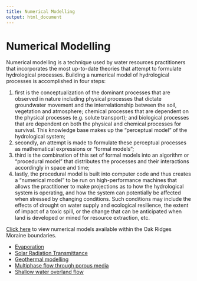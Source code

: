 ```yaml
---
title: Numerical Modelling
output: html_document
---
```


# Numerical Modelling

Numerical modelling is a technique used by water resources practitioners that incorporates the most up-to-date theories that attempt to formulate hydrological processes. Building a numerical model of hydrological processes is accomplished in four steps:

1. first is the conceptualization of the dominant processes that are observed in nature including physical processes that dictate groundwater movement and the interrelationship between the soil, vegetation and atmosphere; chemical processes that are dependent on the physical processes (e.g. solute transport); and biological processes that are dependent on both the physical and chemical processes for survival.  This knowledge base makes up the “perceptual model” of the hydrological system;
1. secondly, an attempt is made to formulate these perceptual processes as mathematical expressions or “formal models”;
1. third is the combination of this set of formal models into an algorithm or “procedural model” that distributes the processes and their interactions accordingly in space and time;
1. lastly, the procedural model is built into computer code and thus creates a “numerical model” to be run on high-performance machines that allows the practitioner to make projections as to how the hydrological system is operating, and how the system can potentially be affected when stressed by changing conditions.  Such conditions may include the effects of drought on water supply and ecological resilience, the extent of impact of a toxic spill, or the change that can be anticipated when land is developed or mined for resource extraction, etc.

<!-- [Click here](https://maps.oakridgeswater.ca/Html5Viewer/index.html?viewer=ORMGPP&run=NumericalModels) to view numerical models available within the Oak Ridges Moraine boundaries. -->

<a href="https://maps.oakridgeswater.ca/Html5Viewer/index.html?viewer=ORMGPP&run=NumericalModels" target="_blank">Click here</a> to view numerical models available within the Oak Ridges Moraine boundaries.

* [Evaporation](/info/evaporation/)
* [Solar Radiation Transmittance](info/solarradiation/)    
* [Geothermal modelling](/info/geothermal/)
* [Multiphase flow through porous media](/info/pmflow/)
* [Shallow water overland flow](/info/lia/)
